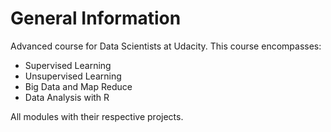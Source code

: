 # General Information

Advanced course for Data Scientists at Udacity.
This course encompasses:
- Supervised Learning
- Unsupervised Learning
- Big Data and Map Reduce
- Data Analysis with R

All modules with their respective projects.
